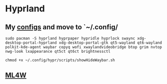 # Hyprland

## My [configs](./.config) and move to `~/.config/

```
sudo pacman -S hyprland hyprpaper hypridle hyprlock swaync xdg-desktop-portal-hyprland xdg-desktop-portal-gtk qt5-wayland qt6-wayland polkit-kde-agent waybar copyq wofi xwaylandvideobridge btop grim nvtop nwg-look lxappearance qt5ct qt6ct brightnessctl
```

```
chmod +x ~/.config/hypr/scripts/showHideWaybar.sh 
```

## [ML4W](https://www.ml4w.com)
